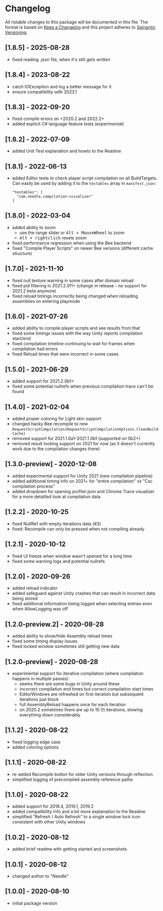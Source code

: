 # Changelog
All notable changes to this package will be documented in this file.
The format is based on [Keep a Changelog](http://keepachangelog.com/en/1.0.0/) and this project adheres to [Semantic Versioning](http://semver.org/spec/v2.0.0.html).

## [1.8.5] - 2025-08-28
- fixed reading .json file, when it's still gets written 

## [1.8.4] - 2023-08-22
- catch IOException and log a better message for it
- ensure compatibility with 2023.1

## [1.8.3] - 2022-09-20
- fixed compile errors on <2020.2 and 2022.2+
- added explicit C# language feature tests (experimental)

## [1.8.2] - 2022-07-09
- added Unit Test explanation and howto to the Readme

## [1.8.1] - 2022-06-13
- added Editor tests to check player script compilation on all BuildTargets. 
  Can easily be used by adding it to the `testables` array in `manifest.json`:
  ```
  "testables": [
    "com.needle.compilation-visualizer"
  ]
  ```

## [1.8.0] - 2022-03-04
- added ability to zoom
  - use the range slider or <kbd>Alt + MouseWheel</kbd> to zoom
  - <kbd>Alt + rightclick</kbd> resets zoom
- fixed performance regression when using the Bee backend
- fixed "Compile Player Scripts" on newer Bee versions (different cache structure)

## [1.7.0] - 2021-11-10
- fixed null texture warning in some cases after domain reload
- fixed pid filtering in 2021.2.0f1+ (change in release - no support for 2021.2 beta anymore)
- fixed reload timings incorrectly being changed when reloading assemblies on entering playmode

## [1.6.0] - 2021-07-26
- added ability to compile player scripts and see results from that
- fixed some timings issues with the way Unity reports compilation start/end
- fixed compilation timeline continuing to wait for frames when compilation had errors
- fixed Reload times that were incorrect in some cases

## [1.5.0] - 2021-06-29
- added support for 2021.2.0b1+
- fixed some potential nullrefs when previous compilation trace can't be found

## [1.4.0] - 2021-02-04
- added proper coloring for Light skin support
- changed hacky Bee recompile to new `RequestScriptCompilation(RequestScriptCompilationOptions.CleanBuildCache)`
- removed support for 2021.1.0a1–2021.1.0b1 (supported on 0b2+)
- removed result locking support on 2021 for now (as it doesn't currently work due to the compilation changes there)

## [1.3.0-preview] - 2020-12-08
- added experimental support for Unity 2021 (new compilation pipeline)
- added additional timing info on 2021+ for "entire compilation" vs "Csc compilation process"
- added dropdown for opening profiler.json and Chrome Trace visualizer for a more detailled look at compilation data

## [1.2.2] - 2020-10-25
- fixed NullRef with empty iterations data (#3)
- fixed: Recompile can only be pressed when not compiling already

## [1.2.1] - 2020-10-12
- fixed UI freeze when window wasn't opened for a long time
- fixed some warning logs and potential nullrefs

## [1.2.0] - 2020-09-26
- added reload indicator
- added safeguard against Unity crashes that can result in incorrect data being stored
- fixed additional information being logged when selecting entries even when AllowLogging was off

## [1.2.0-preview.2] - 2020-08-28
- added ability to show/hide Assembly reload times
- fixed some timing display issues
- fixed locked window sometimes still getting new data

## [1.2.0-preview] - 2020-08-28
- experimental support for iterative compilation (where compilation happens in multiple passes)
  - seems there are some bugs in Unity around these
  - incorrect compilation end times but correct compilation start times
  - EditorWindows are refreshed on first iteration but subsequent iterations just block
  - full AssemblyReload happens once for each iteration
  - on 2020.2 sometimes there are up to 10 (!) iterations, slowing everything down considerably

## [1.1.2] - 2020-08-22
- fixed logging edge case
- added coloring options

## [1.1.1] - 2020-08-22
- re-added Recompile button for older Unity versions through reflection
- simplified logging of precompiled assembly reference paths

## [1.1.0] - 2020-08-22
- added support for 2018.4, 2019.1, 2019.2
- added compatibility info and a bit more explanation to the Readme
- simplified "Refresh / Auto Refresh" to a single window lock icon consistent with other Unity windows

## [1.0.2] - 2020-08-12
- added brief readme with getting started and screenshots

## [1.0.1] - 2020-08-12
- changed author to "Needle"

## [1.0.0] - 2020-08-10
- initial package version